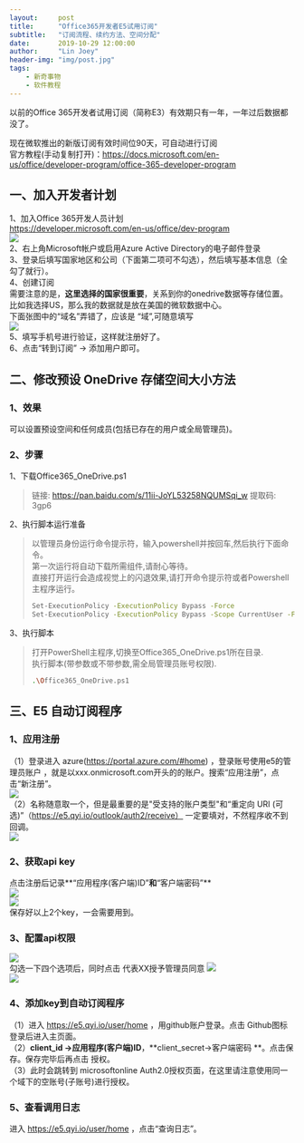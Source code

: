 ```yaml
---
layout:     post
title:      "Office365开发者E5试用订阅"
subtitle:   "订阅流程、续约方法、空间分配"
date:       2019-10-29 12:00:00
author:     "Lin Joey"
header-img: "img/post.jpg"
tags:
    - 新奇事物
    - 软件教程
---
```


以前的Office 365开发者试用订阅（简称E3）有效期只有一年，一年过后数据都没了。  

现在微软推出的新版订阅有效时间位90天，可自动进行订阅  
官方教程(手动复制打开)：https://docs.microsoft.com/en-us/office/developer-program/office-365-developer-program

## 一、加入开发者计划 ##
1、加入Office 365开发人员计划  
https://developer.microsoft.com/en-us/office/dev-program  
![](https://linjoey-image.oss-cn-beijing.aliyuncs.com/officedev1.png)  
2、右上角Microsoft帐户或启用Azure Active Directory的电子邮件登录  
3、登录后填写国家地区和公司（下面第二项可不勾选），然后填写基本信息（全勾了就行）。  
4、创建订阅  
需要注意的是，**这里选择的国家很重要**，关系到你的onedrive数据等存储位置。比如我选择US，那么我的数据就是放在美国的微软数据中心。  
下面张图中的“域名”弄错了，应该是 “域”,可随意填写  
![](https://linjoey-image.oss-cn-beijing.aliyuncs.com/officedev2.png)  
5、填写手机号进行验证，这样就注册好了。  
6、点击“转到订阅” -> 添加用户即可。  


## 二、修改预设 OneDrive 存储空间大小方法 ##
### 1、效果 ###
可以设置预设空间和任何成员(包括已存在的用户或全局管理员)。  
### 2、步骤 ###
1、下载Office365_OneDrive.ps1  
> 链接: https://pan.baidu.com/s/11ii-JoYL53258NQUMSqi_w 提取码: 3gp6  

2、执行脚本运行准备  
> 以管理员身份运行命令提示符，输入powershell并按回车,然后执行下面命令。  
> 第一次运行将自动下载所需组件,请耐心等待。  
> 直接打开运行会造成视觉上的闪退效果,请打开命令提示符或者Powershell主程序运行。  
> ```bash
> Set-ExecutionPolicy -ExecutionPolicy Bypass -Force
> Set-ExecutionPolicy -ExecutionPolicy Bypass -Scope CurrentUser -Force
> ```

3、执行脚本  
> 打开PowerShell主程序,切换至Office365_OneDrive.ps1所在目录.  
> 执行脚本(带参数或不带参数,需全局管理员账号权限).  
> ```bash
> .\Office365_OneDrive.ps1
> ```


## 三、E5 自动订阅程序 ##
### 1、应用注册 ###
（1）登录进入 azure(https://portal.azure.com/#home)  ，登录账号使用e5的管理员账户 ，就是以xxx.onmicrosoft.com开头的的账户。搜索“应用注册”，点击“新注册”。  
![](https://linjoey-image.oss-cn-beijing.aliyuncs.com/officedev3.png)  
（2）名称随意取一个，但是最重要的是"受支持的账户类型"和“重定向 URI (可选)”（https://e5.qyi.io/outlook/auth2/receive） 一定要填对，不然程序收不到回调。  
![](https://linjoey-image.oss-cn-beijing.aliyuncs.com/officedev4.png)  


### 2、获取api key ###
点击注册后记录**“应用程序(客户端)ID”**和**“客户端密码”**  
![](https://linjoey-image.oss-cn-beijing.aliyuncs.com/officedev5.png)  
![](https://linjoey-image.oss-cn-beijing.aliyuncs.com/officedev6.png)  
保存好以上2个key，一会需要用到。  

### 3、配置api权限 ###
![](https://linjoey-image.oss-cn-beijing.aliyuncs.com/officedev7.png)  
勾选一下四个选项后，同时点击 代表XX授予管理员同意
![](https://linjoey-image.oss-cn-beijing.aliyuncs.com/officedev8.png)  
![](https://linjoey-image.oss-cn-beijing.aliyuncs.com/officedev9.png)  

### 4、添加key到自动订阅程序 ###
（1）进入 https://e5.qyi.io/user/home ，用github账户登录。点击 Github图标 登录后进入主页面。  
（2）**client_id ->应用程序(客户端)ID**，**client_secret->客户端密码 **。点击保存。保存完毕后再点击 授权。  
（3）此时会跳转到 microsoftonline Auth2.0授权页面，在这里请注意使用同一个域下的空账号(子账号)进行授权。  

### 5、查看调用日志 ###
进入 https://e5.qyi.io/user/home ，点击“查询日志”。
